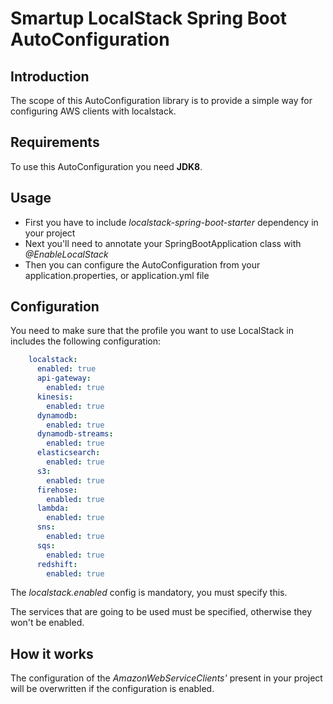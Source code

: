 # Smartup LocalStack Spring Boot AutoConfiguration

## Introduction

The scope of this AutoConfiguration library is to
provide a simple way for configuring AWS clients with localstack.

## Requirements

To use this AutoConfiguration you need **JDK8**.

## Usage

* First you have to include *localstack-spring-boot-starter* dependency in your project
* Next you'll need to annotate your SpringBootApplication class with *@EnableLocalStack*
* Then you can configure the AutoConfiguration from your application.properties, or application.yml file

## Configuration

You need to make sure that the profile you want to use LocalStack in includes the following configuration:

```yaml
    localstack:
      enabled: true
      api-gateway:
        enabled: true
      kinesis:
        enabled: true
      dynamodb:
        enabled: true
      dynamodb-streams:
        enabled: true
      elasticsearch:
        enabled: true
      s3:
        enabled: true
      firehose:
        enabled: true
      lambda:
        enabled: true
      sns:
        enabled: true
      sqs:
        enabled: true
      redshift:
        enabled: true
```

The *localstack.enabled* config is mandatory, you must specify this.

The services that are going to be used must be specified, otherwise they won't be enabled.

## How it works

The configuration of the *AmazonWebServiceClients'* present in your project will be 
overwritten if the configuration is enabled.
